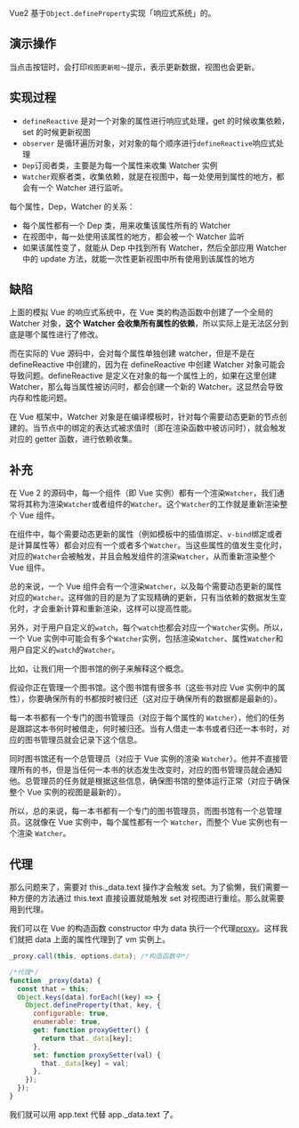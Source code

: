 Vue2 基于`Object.defineProperty`实现「响应式系统」的。

## 演示操作

当点击按钮时，会打印`视图更新啦～`提示，表示更新数据，视图也会更新。

## 实现过程

- `defineReactive` 是对一个对象的属性进行响应式处理，get 的时候收集依赖，set 的时候更新视图
- `observer` 是循环遍历对象，对对象的每个顺序进行`defineReactive`响应式处理
- `Dep`订阅者类，主要是为每一个属性来收集 Watcher 实例
- `Watcher`观察者类，收集依赖，就是在视图中，每一处使用到属性的地方，都会有一个 Watcher 进行监听。

每个属性，Dep，Watcher 的关系：

- 每个属性都有一个 Dep 类，用来收集该属性所有的 Watcher
- 在视图中，每一处使用该属性的地方，都会被一个 Watcher 监听
- 如果该属性变了，就能从 Dep 中找到所有 Watcher，然后全部应用 Watcher 中的 update 方法，就能一次性更新视图中所有使用到该属性的地方

## 缺陷

上面的模拟 Vue 的响应式系统中，在 Vue 类的构造函数中创建了一个全局的 Watcher 对象，**这个 Watcher 会收集所有属性的依赖**，所以实际上是无法区分到底是哪个属性进行了修改。

而在实际的 Vue 源码中，会对每个属性单独创建 watcher，但是不是在 defineReactive 中创建的，因为在 defineReactive 中创建 Watcher 对象可能会导致问题。defineReactive 是定义在对象的每一个属性上的，如果在这里创建 Watcher，那么每当属性被访问时，都会创建一个新的 Watcher。这显然会导致内存和性能问题。

在 Vue 框架中，Watcher 对象是在编译模板时，针对每个需要动态更新的节点创建的。当节点中的绑定的表达式被求值时（即在渲染函数中被访问时），就会触发对应的 getter 函数，进行依赖收集。

## 补充

在 Vue 2 的源码中，每一个组件（即 Vue 实例）都有一个渲染`Watcher`，我们通常将其称为渲染`Watcher`或者组件的`Watcher`。这个`Watcher`的工作就是重新渲染整个 Vue 组件。

在组件中，每个需要动态更新的属性（例如模板中的插值绑定、`v-bind`绑定或者是计算属性等）都会对应有一个或者多个`Watcher`。当这些属性的值发生变化时，对应的`Watcher`会被触发，并且会触发组件的渲染`Watcher`，从而重新渲染整个 Vue 组件。

总的来说，一个 Vue 组件会有一个渲染`Watcher`，以及每个需要动态更新的属性对应的`Watcher`。这样做的目的是为了实现精确的更新，只有当依赖的数据发生变化时，才会重新计算和重新渲染，这样可以提高性能。

另外，对于用户自定义的`watch`，每个`watch`也都会对应一个`Watcher`实例。所以，一个 Vue 实例中可能会有多个`Watcher`实例，包括渲染`Watcher`、属性`Watcher`和用户自定义的`watch`的`Watcher`。

比如，让我们用一个图书馆的例子来解释这个概念。

假设你正在管理一个图书馆。这个图书馆有很多书（这些书对应 Vue 实例中的属性），你要确保所有的书都按时被归还（这对应于确保所有的数据都是最新的）。

每一本书都有一个专门的图书管理员（对应于每个属性的 `Watcher`），他们的任务是跟踪这本书何时被借走，何时被归还。当有人借走一本书或者归还一本书时，对应的图书管理员就会记录下这个信息。

同时图书馆还有一个总管理员（对应于 Vue 实例的渲染 `Watcher`）。他并不直接管理所有的书，但是当任何一本书的状态发生改变时，对应的图书管理员就会通知他。总管理员的任务就是根据这些信息，确保图书馆的整体运行正常（对应于确保整个 Vue 实例的视图是最新的）。

所以，总的来说，每一本书都有一个专门的图书管理员，而图书馆有一个总管理员。这就像在 Vue 实例中，每个属性都有一个 `Watcher`，而整个 Vue 实例也有一个渲染 `Watcher`。

## 代理

那么问题来了，需要对 this.\_data.text 操作才会触发 set。为了偷懒，我们需要一种方便的方法通过 this.text 直接设置就能触发 set 对视图进行重绘。那么就需要用到代理。

我们可以在 Vue 的构造函数 constructor 中为 data 执行一个代理[proxy](https://github.com/vuejs/vue/blob/dev/src/core/instance/state.js#L33)。这样我们就把 data 上面的属性代理到了 vm 实例上。

```javascript
_proxy.call(this, options.data); /*构造函数中*/

/*代理*/
function _proxy(data) {
  const that = this;
  Object.keys(data).forEach((key) => {
    Object.defineProperty(that, key, {
      configurable: true,
      enumerable: true,
      get: function proxyGetter() {
        return that._data[key];
      },
      set: function proxySetter(val) {
        that._data[key] = val;
      },
    });
  });
}
```

我们就可以用 app.text 代替 app.\_data.text 了。
